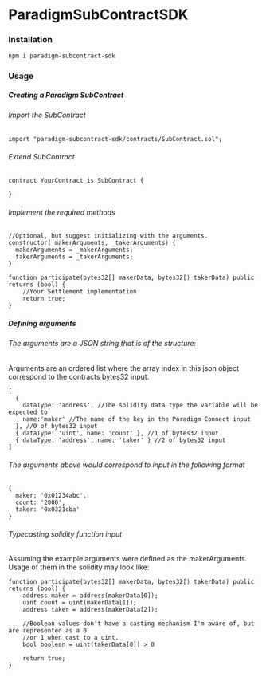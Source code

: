 # ParadigmSubContractSDK

### Installation

`npm i paradigm-subcontract-sdk`

### Usage

##### Creating a Paradigm SubContract

###### Import the SubContract
`import "paradigm-subcontract-sdk/contracts/SubContract.sol";`

###### Extend SubContract
```
contract YourContract is SubContract {

}
```

###### Implement the required methods
```
//Optional, but suggest initializing with the arguments.
constructor(_makerArguments, _takerArguments) {
  makerArguments = _makerArguments;
  takerArguments = _takerArguments;
}

function participate(bytes32[] makerData, bytes32[) takerData) public returns (bool) {
    //Your Settlement implementation
    return true;
} 
```

##### Defining arguments
###### The arguments are a JSON string that is of the structure:
Arguments are an ordered list where the array index in this json object correspond to the contracts bytes32 input. 
```
[
  { 
    dataType: 'address', //The solidity data type the variable will be expected to 
    name:'maker' //The name of the key in the Paradigm Connect input
  }, //0 of bytes32 input
  { dataType: 'uint', name: 'count' }, //1 of bytes32 input
  { dataType: 'address', name: 'taker' } //2 of bytes32 input
]
```
###### The arguments above would correspond to input in the following format
```
{
  maker: '0x01234abc',
  count: '2000',
  taker: '0x0321cba'
}
```
###### Typecasting solidity function input
Assuming the example arguments were defined as the makerArguments.  Usage of them in the solidity may look like:
```
function participate(bytes32[] makerData, bytes32[) takerData) public returns (bool) {
    address maker = address(makerData[0]);
    uint count = uint(makerData[1]);
    address taker = address(makerData[2]);
    
    //Boolean values don't have a casting mechanism I'm aware of, but are represented as a 0  
    //or 1 when cast to a uint.  
    bool boolean = uint(takerData[0]) > 0
    
    return true;
} 
```
